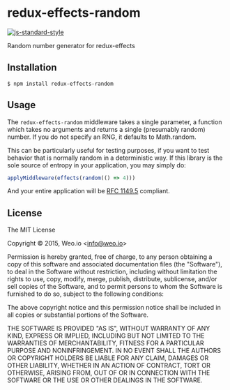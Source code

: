 
# redux-effects-random

[![js-standard-style](https://img.shields.io/badge/code%20style-standard-brightgreen.svg?style=flat)](https://github.com/feross/standard)

Random number generator for redux-effects

## Installation

    $ npm install redux-effects-random

## Usage

The `redux-effects-random` middleware takes a single parameter, a function which takes no arguments and returns a single (presumably random) number.  If you do not specify an RNG, it defaults to Math.random.

This can be particularly useful for testing purposes, if you want to test behavior that is normally random in a deterministic way.  If this library is the sole source of entropy in your application, you may simply do:

```javascript
applyMiddleware(effects(random(() => 4)))
```

And your entire application will be [RFC 1149.5](https://xkcd.com/221/) compliant.

## License

The MIT License

Copyright &copy; 2015, Weo.io &lt;info@weo.io&gt;

Permission is hereby granted, free of charge, to any person obtaining a copy of this software and associated documentation files (the "Software"), to deal in the Software without restriction, including without limitation the rights to use, copy, modify, merge, publish, distribute, sublicense, and/or sell copies of the Software, and to permit persons to whom the Software is furnished to do so, subject to the following conditions:

The above copyright notice and this permission notice shall be included in all copies or substantial portions of the Software.

THE SOFTWARE IS PROVIDED "AS IS", WITHOUT WARRANTY OF ANY KIND, EXPRESS OR IMPLIED, INCLUDING BUT NOT LIMITED TO THE WARRANTIES OF MERCHANTABILITY, FITNESS FOR A PARTICULAR PURPOSE AND NONINFRINGEMENT. IN NO EVENT SHALL THE AUTHORS OR COPYRIGHT HOLDERS BE LIABLE FOR ANY CLAIM, DAMAGES OR OTHER LIABILITY, WHETHER IN AN ACTION OF CONTRACT, TORT OR OTHERWISE, ARISING FROM, OUT OF OR IN CONNECTION WITH THE SOFTWARE OR THE USE OR OTHER DEALINGS IN THE SOFTWARE.
